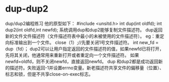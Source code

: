# dup-dup2
dup/dup2编程练习
他的原型如下：
\#include <unsitd.h>
int dup(int oldfd);
int dup2(int oldfd,int newfd);
系统调用dup和dup2能够复制文件描述符。
dup返回新的文件文件描述符（文件描述符表中最小的未被使用的文件描述符）。
 eg：重定向标准输出到一个文件。
 close（1）;//先要关闭1号文件描述符。
 int new_fd = dup（fd）；
dup2可以让用户指定返回的文件描述符的值，如果newfd已将打开，先将其关闭，他通常用来重新打开或者重定向一个文件描述符。
如果newfd=oldfd，则不关闭newfd，直接返回newfd。
dup 和dup2都是成功返回新的描述符。失败返回-1并设置errno变量。新老描述符共享文件的偏移量（位置）、标志和锁，但是不共享close-on-exec标志。
